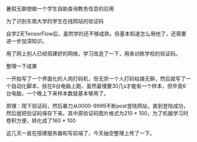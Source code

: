 暑假无聊想做一个学生自助查询教务信息的应用

为了识别东南大学的学生在线网站的验证码

自学2天TensorFlow后，虽然学的还不够成熟，但基本知道怎么用他了，还需要进一步加深知识。

用了网上别人已经搭建好的网络，学习改造了一下，用来训练学校的验证码。

整理一下成果

一开始写了一个界面化的人肉打码机，但无奈一个人打码枯燥无聊，然后就写了一个自动化脚本，挂在6台电脑上跑，虽然最慢要30几s才能有一个样本，但毕竟6台电脑，一个晚上下来样本数就基本够用了。

原理：爬下验证码，然后暴力从0000-9999不断post登陆网站，直到登陆成功，然后就把验证码保存下来。其中原验证码图片格式为210 * 100，为了机器学习时卷积方便，转化成了160 * 100

这几天一直在搭建服务器和写前端了，今天抽空整理上传了一下。